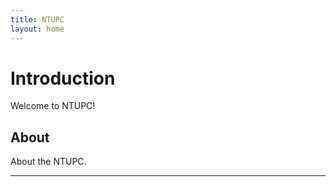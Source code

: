 ```yaml
---
title: NTUPC
layout: home
---
```


# Introduction

Welcome to NTUPC!

## About

About the NTUPC.

----

[^1]: Some footnotes.